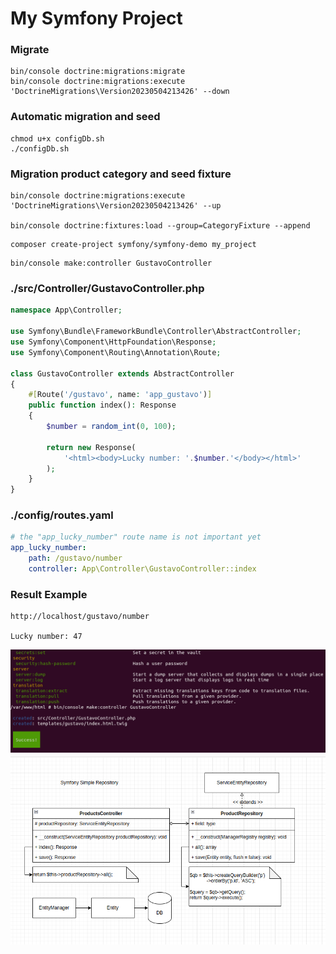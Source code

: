 # My Symfony Project

### Migrate
```
bin/console doctrine:migrations:migrate
bin/console doctrine:migrations:execute 'DoctrineMigrations\Version20230504213426' --down
```

### Automatic migration and seed
```
chmod u+x configDb.sh
./configDb.sh
```

### Migration product category and seed fixture
```
bin/console doctrine:migrations:execute 'DoctrineMigrations\Version20230504213426' --up

bin/console doctrine:fixtures:load --group=CategoryFixture --append
```

```
composer create-project symfony/symfony-demo my_project
```

```
bin/console make:controller GustavoController
```

### ./src/Controller/GustavoController.php
```php
namespace App\Controller;

use Symfony\Bundle\FrameworkBundle\Controller\AbstractController;
use Symfony\Component\HttpFoundation\Response;
use Symfony\Component\Routing\Annotation\Route;

class GustavoController extends AbstractController
{
    #[Route('/gustavo', name: 'app_gustavo')]
    public function index(): Response
    {
        $number = random_int(0, 100);

        return new Response(
            '<html><body>Lucky number: '.$number.'</body></html>'
        );
    }
}
```

### ./config/routes.yaml
```yaml
# the "app_lucky_number" route name is not important yet
app_lucky_number:
    path: /gustavo/number
    controller: App\Controller\GustavoController::index
```

### Result Example
```
http://localhost/gustavo/number

Lucky number: 47

```

![](./imgs/makeController.png)
<br>
![Repository](./imgs/SymfonySimpleRepository.png)
